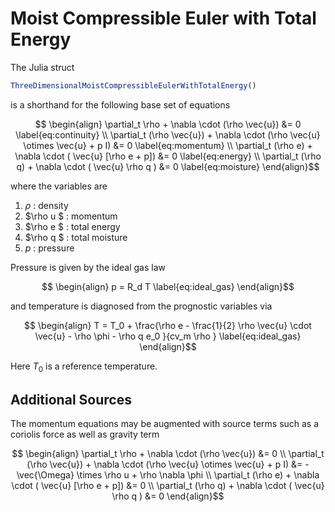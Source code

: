 # Moist Compressible Euler with Total Energy
The Julia struct 
```julia
ThreeDimensionalMoistCompressibleEulerWithTotalEnergy()
```

is a shorthand for the following base set of equations

```math
    \begin{align}
    \partial_t \rho + \nabla \cdot (\rho \vec{u})  &= 0 
    \label{eq:continuity}
    \\
    \partial_t (\rho \vec{u}) + \nabla \cdot (\rho \vec{u} \otimes \vec{u} + p I)  &= 0 
    \label{eq:momentum}
    \\
        \partial_t (\rho e) + \nabla \cdot ( \vec{u} [\rho e + p])  &= 0 
    \label{eq:energy}
    \\
    \partial_t (\rho q) + \nabla \cdot ( \vec{u}  \rho q )  &= 0 
    \label{eq:moisture}
    \end{align}
``` 

where the variables are
1. $\rho$  :  density
1. $\rho u $ : momentum
1. $\rho e $ : total energy
1. $\rho q $ : total moisture
1. $p$  : pressure

Pressure is given by the ideal gas law
```math
    \begin{align}
    p = R_d T
    \label{eq:ideal_gas}
    \end{align}
```
and temperature is diagnosed from the prognostic variables via
```math
    \begin{align}
    T  = T_0 +  \frac{\rho e -  \frac{1}{2} \rho \vec{u} \cdot \vec{u} - \rho \phi - \rho q e_0  }{cv_m \rho  }
    \label{eq:ideal_gas}
    \end{align}
```
Here $T_0$ is a reference temperature.

## Additional Sources

The momentum equations may be augmented with source terms such as a coriolis force as well as gravity term

```math
    \begin{align}
    \partial_t \rho + \nabla \cdot (\rho \vec{u})  &= 0 
    \\
    \partial_t (\rho \vec{u}) + \nabla \cdot (\rho \vec{u} \otimes \vec{u} + p I)  &= - \vec{\Omega} \times \rho u + \rho \nabla \phi
    \\
        \partial_t (\rho e) + \nabla \cdot ( \vec{u} [\rho e + p])  &= 0 
    \\ 
    \partial_t (\rho q) + \nabla \cdot ( \vec{u}  \rho q )  &= 0 
    \end{align}
```